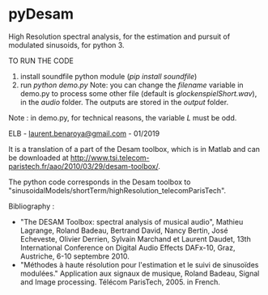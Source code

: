 # pyDesam
High Resolution spectral analysis, for the estimation and pursuit of modulated sinusoids, for python 3.

TO RUN THE CODE
1. install soundfile python module (*pip install soundfile*)
2. run *python demo.py*
Note: you can change the *filename* variable in demo.py to process some other file (default is *glockenspielShort.wav*), in the *audio* folder.
The outputs are stored in the *output* folder.

Note : in demo.py, for technical reasons, the variable *L* must be odd.

ELB - laurent.benaroya@gmail.com - 01/2019

It is a translation of a part of the Desam toolbox, which is in Matlab and can be downloaded at http://www.tsi.telecom-paristech.fr/aao/2010/03/29/desam-toolbox/.

The python code corresponds in the Desam toolbox to "sinusoidalModels/shortTerm/highResolution_telecomParisTech".

Bibliography :
* "The DESAM Toolbox: spectral analysis of musical audio", Mathieu Lagrange, Roland Badeau, Bertrand David, Nancy Bertin, José Echeveste, Olivier Derrien, Sylvain Marchand et Laurent Daudet, 13th International Conference on Digital Audio Effects DAFx-10, Graz, Austriche, 6-10 septembre 2010.
* "Méthodes à haute résolution pour l'estimation et le suivi de sinusoïdes modulées." Application aux signaux de musique, Roland Badeau, Signal and Image processing. Télécom ParisTech, 2005. in French.

